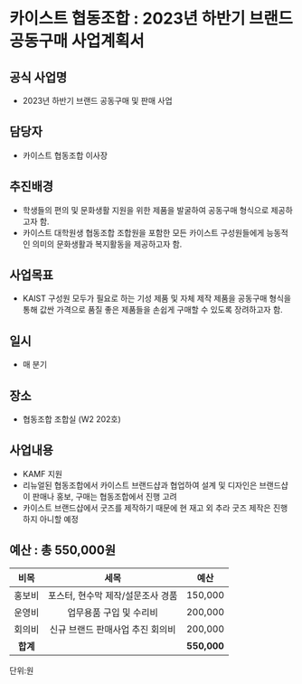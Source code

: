 카이스트 협동조합 : 2023년 하반기 브랜드 공동구매 사업계획서
======

## 공식 사업명
- 2023년 하반기 브랜드 공동구매 및 판매 사업

## 담당자
- 카이스트 협동조합 이사장

## 추진배경
- 학생들의 편의 및 문화생활 지원을 위한 제품을 발굴하여 공동구매 형식으로 제공하고자 함.
- 카이스트 대학원생 협동조합 조합원을 포함한 모든 카이스트 구성원들에게 능동적인 의미의 문화생활과 복지활동을 제공하고자 함. 

## 사업목표 
- KAIST 구성원 모두가 필요로 하는 기성 제품 및 자체 제작 제품을 공동구매 형식을 통해 값싼 가격으로 품질 좋은 제품들을 손쉽게 구매할 수 있도록 장려하고자 함. 

## 일시
- 매 분기

## 장소
- 협동조합 조합실 (W2 202호)

## 사업내용
- KAMF 지원
- 리뉴얼된 협동조합에서 카이스트 브랜드샵과 협업하여 설계 및 디자인은 브랜드샵이 판매나 홍보, 구매는 협동조합에서 진행 고려
- 카이스트 브랜드샵에서 굿즈를 제작하기 때문에 현 재고 외 추라 굿즈 제작은 진행하지 아니할 예정


## 예산 : 총 550,000원 
                                                                         
|  **비목** |   **세목**   | **예산** |
|:---:|:---:|:---:|
| 홍보비 | 포스터, 현수막 제작/설문조사 경품 | 150,000 |
| 운영비 | 업무용품 구입 및 수리비 | 200,000 |
| 회의비 | 신규 브랜드 판매사업 추진 회의비 | 200,000 |
| **합계** |  | **550,000** |

단위:원
